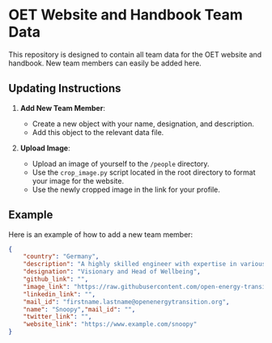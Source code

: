 # OET Website and Handbook Team Data

This repository is designed to contain all team data for the OET website and handbook. New team members can easily be added here.

## Updating Instructions

1. **Add New Team Member**:
    - Create a new object with your name, designation, and description.
    - Add this object to the relevant data file.

2. **Upload Image**:
    - Upload an image of yourself to the `/people` directory.
    - Use the `crop_image.py` script located in the root directory to format your image for the website.
    - Use the newly cropped image in the link for your profile.

## Example

Here is an example of how to add a new team member:

```json
{
    "country": "Germany",
    "description": "A highly skilled engineer with expertise in various programming languages.",
    "designation": "Visionary and Head of Wellbeing",
    "github_link": "",   
    "image_link": "https://raw.githubusercontent.com/open-energy-transition/oet-data-bank/master/people/marthasnoopy_cropped.jpg",
    "linkedin_link": "",
    "mail_id": "firstname.lastname@openenergytransition.org",
    "name": "Snoopy","mail_id": "",
    "twitter_link": "",
    "website_link": "https://www.example.com/snoopy"
}